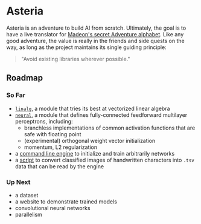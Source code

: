 # Asteria

Asteria is an adventure to build AI from scratch. Ultimately, the goal is to have a live translator for [Madeon's secret Adventure alphabet](https://madeon.fandom.com/wiki/Imperial_alphabet). Like any good adventure, the value is really in the friends and side quests on the way, as long as the project maintains its single guiding principle:

> "Avoid existing libraries wherever possible."

## Roadmap

### So Far

- [`linalg`](https://github.com/xujustinj/Asteria1/tree/main/engine/linalg), a module that tries its best at vectorized linear algebra
- [`neural`](https://github.com/xujustinj/Asteria1/tree/main/engine/neural), a module that defines fully-connected feedforward multilayer perceptrons, including:
  - branchless implementations of common activation functions that are safe with floating point
  - (experimental) orthogonal weight vector initialization
  - momentum, L2 regularization
- a [command line engine](https://github.com/xujustinj/Asteria1/blob/main/engine/train.cc) to initialize and train arbitrarily networks
- a [script](https://github.com/xujustinj/Asteria1/blob/main/sampler.py) to convert classified images of handwritten characters into `.tsv` data that can be read by the engine

### Up Next

- a dataset
- a website to demonstrate trained models
- convolutional neural networks
- parallelism
